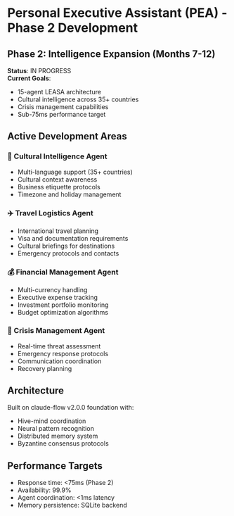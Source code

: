 # Personal Executive Assistant (PEA) - Phase 2 Development

## Phase 2: Intelligence Expansion (Months 7-12)
**Status**: IN PROGRESS  
**Current Goals**:
- 15-agent LEASA architecture
- Cultural intelligence across 35+ countries
- Crisis management capabilities
- Sub-75ms performance target

## Active Development Areas

### 🧠 Cultural Intelligence Agent
- Multi-language support (35+ countries)
- Cultural context awareness
- Business etiquette protocols
- Timezone and holiday management

### ✈️ Travel Logistics Agent
- International travel planning
- Visa and documentation requirements
- Cultural briefings for destinations
- Emergency protocols and contacts

### 💰 Financial Management Agent
- Multi-currency handling
- Executive expense tracking
- Investment portfolio monitoring
- Budget optimization algorithms

### 🚨 Crisis Management Agent
- Real-time threat assessment
- Emergency response protocols
- Communication coordination
- Recovery planning

## Architecture
Built on claude-flow v2.0.0 foundation with:
- Hive-mind coordination
- Neural pattern recognition
- Distributed memory system
- Byzantine consensus protocols

## Performance Targets
- Response time: <75ms (Phase 2)
- Availability: 99.9%
- Agent coordination: <1ms latency
- Memory persistence: SQLite backend
